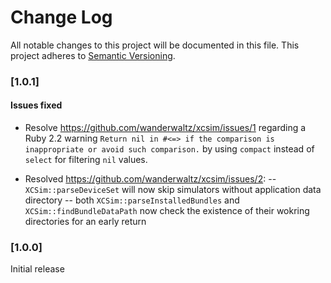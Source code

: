 # Change Log
All notable changes to this project will be documented in this file.
This project adheres to [Semantic Versioning](http://semver.org/).

### [1.0.1]
#### Issues fixed
- Resolve https://github.com/wanderwaltz/xcsim/issues/1 regarding a Ruby 2.2 warning
  `Return nil in #<=> if the comparison is inappropriate or avoid such comparison.`
  by using `compact` instead of `select` for filtering `nil` values.

- Resolved https://github.com/wanderwaltz/xcsim/issues/2:
  -- `XCSim::parseDeviceSet` will now skip simulators without application data directory
  -- both `XCSim::parseInstalledBundles` and `XCSim::findBundleDataPath` now check the existence
     of their wokring directories for an early return

### [1.0.0]
Initial release
